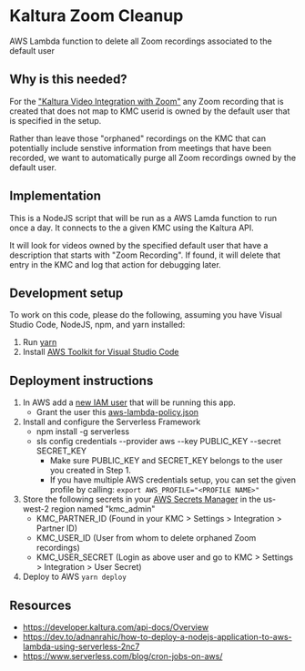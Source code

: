 # Kaltura Zoom Cleanup

AWS Lambda function to delete all Zoom recordings associated to the default user

## Why is this needed?

For the ["Kaltura Video Integration with Zoom"](https://knowledge.kaltura.com/help/kaltura-video-integration-with-zoom) any Zoom recording that is created that does not map to KMC userid is owned by the default user that is specified in the setup.

Rather than leave those "orphaned" recordings on the KMC that can potentially include senstive information from meetings that have been recorded, we want to automatically purge all Zoom recordings owned by the default user.

## Implementation

This is a NodeJS script that will be run as a AWS Lamda function to run once a day. It connects to the a given KMC using the Kaltura API.

It will look for videos owned by the specified default user that have a description that starts with "Zoom Recording". If found, it will delete that entry in the KMC and log that action for debugging later.

## Development setup

To work on this code, please do the following, assuming you have Visual Studio Code, NodeJS, npm, and yarn installed:

1. Run [yarn](https://yarnpkg.com/getting-started/install)
2. Install [AWS Toolkit for Visual Studio Code](https://docs.aws.amazon.com/toolkit-for-vscode/latest/userguide/setting-up.html)

## Deployment instructions

1. In AWS add a [new IAM user](https://docs.aws.amazon.com/IAM/latest/UserGuide/id_users_create.html) that will be running this app.
   - Grant the user this [aws-lambda-policy.json](https://gist.github.com/rlorenzo/df72cafa125fb5b9163803a3dbca6470)
2. Install and configure the Serverless Framework
   - npm install -g serverless
   - sls config credentials --provider aws --key PUBLIC_KEY --secret SECRET_KEY
     - Make sure PUBLIC_KEY and SECRET_KEY belongs to the user you created in Step 1.
     - If you have multiple AWS credentials setup, you can set the given profile by calling:
       `export AWS_PROFILE="<PROFILE NAME>"`
3. Store the following secrets in your [AWS Secrets Manager](https://aws.amazon.com/secrets-manager/) in the us-west-2 region named "kmc_admin"
   - KMC_PARTNER_ID (Found in your KMC > Settings > Integration > Partner ID)
   - KMC_USER_ID (User from whom to delete orphaned Zoom recordings)
   - KMC_USER_SECRET (Login as above user and go to KMC > Settings > Integration > User Secret)
4. Deploy to AWS
   `yarn deploy`

## Resources

- https://developer.kaltura.com/api-docs/Overview
- https://dev.to/adnanrahic/how-to-deploy-a-nodejs-application-to-aws-lambda-using-serverless-2nc7
- https://www.serverless.com/blog/cron-jobs-on-aws/
